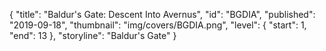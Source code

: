 {
  "title": "Baldur's Gate: Descent Into Avernus",
  "id": "BGDIA",
  "published": "2019-09-18",
  "thumbnail": "img/covers/BGDIA.png",
  "level": {
    "start": 1,
    "end": 13
  },
  "storyline": "Baldur's Gate"
}